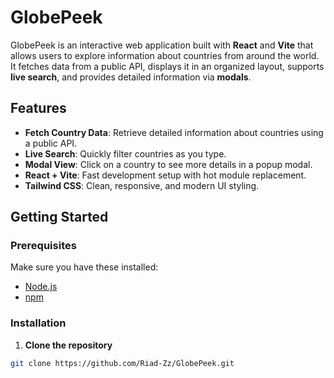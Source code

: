 # GlobePeek

GlobePeek is an interactive web application built with **React** and **Vite** that allows users to explore information about countries from around the world. It fetches data from a public API, displays it in an organized layout, supports **live search**, and provides detailed information via **modals**.  

## Features

- **Fetch Country Data**: Retrieve detailed information about countries using a public API.  
- **Live Search**: Quickly filter countries as you type.  
- **Modal View**: Click on a country to see more details in a popup modal.  
- **React + Vite**: Fast development setup with hot module replacement.  
- **Tailwind CSS**: Clean, responsive, and modern UI styling.  

## Getting Started

### Prerequisites

Make sure you have these installed:  

- [Node.js](https://nodejs.org/)  
- [npm](https://www.npmjs.com/)  

### Installation

1. **Clone the repository**  

```bash
git clone https://github.com/Riad-Zz/GlobePeek.git
